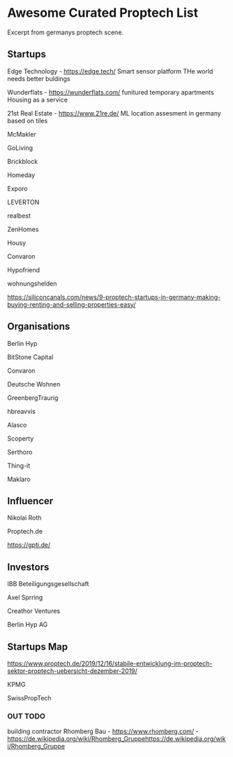 # Awesome Curated Proptech List

Excerpt from germanys proptech scene. 

## Startups
Edge Technology - https://edge.tech/
Smart sensor platform 
THe world needs better buldings

Wunderflats - https://wunderflats.com/
funitured temporary apartments 
Housing as a service

21st Real Estate - https://www.21re.de/
ML location assesment in germany based on tiles

McMakler

GoLiving

Brickblock

Homeday

Exporo

LEVERTON

realbest

ZenHomes

Housy

Convaron

Hypofriend

wohnungshelden

https://siliconcanals.com/news/9-proptech-startups-in-germany-making-buying-renting-and-selling-properties-easy/

## Organisations

Berlin Hyp

BitStone Capital

Convaron

Deutsche Wohnen

GreenbergTraurig

hbreavvis

Alasco

Scoperty

Serthoro

Thing-it

Maklaro

## Influencer

Nikolai Roth

Proptech.de

https://gpti.de/

## Investors

IBB Beteiligungsgesellschaft

Axel Sprring

Creathor Ventures

Berlin Hyp AG

## Startups Map

https://www.proptech.de/2019/12/16/stabile-entwicklung-im-proptech-sektor-proptech-uebersicht-dezember-2019/


 KPMG
 
 SwissPropTech
 
 
 
 ### OUT TODO
 building contractor
 Rhomberg Bau - https://www.rhomberg.com/ - https://de.wikipedia.org/wiki/Rhomberg_Gruppehttps://de.wikipedia.org/wiki/Rhomberg_Gruppe
 
 
